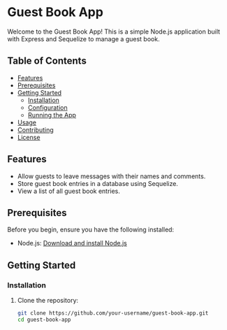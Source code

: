 # Guest Book App

Welcome to the Guest Book App! This is a simple Node.js application built with Express and Sequelize to manage a guest book.

## Table of Contents

- [Features](#features)
- [Prerequisites](#prerequisites)
- [Getting Started](#getting-started)
  - [Installation](#installation)
  - [Configuration](#configuration)
  - [Running the App](#running-the-app)
- [Usage](#usage)
- [Contributing](#contributing)
- [License](#license)

## Features

- Allow guests to leave messages with their names and comments.
- Store guest book entries in a database using Sequelize.
- View a list of all guest book entries.

## Prerequisites

Before you begin, ensure you have the following installed:

- Node.js: [Download and install Node.js](https://nodejs.org/)

## Getting Started

### Installation

1. Clone the repository:

   ```bash
   git clone https://github.com/your-username/guest-book-app.git
   cd guest-book-app

